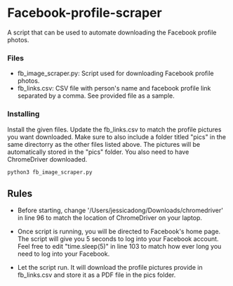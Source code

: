 # Facebook-profile-scraper

 A script that can be used to automate downloading the Facebook profile photos.

### Files

* fb_image_scraper.py: Script used for downloading Facebook profile photos.
* fb_links.csv: CSV file with person's name and facebook profile link separated by a comma. See provided file as a sample.


### Installing

Install the given files. Update the fb_links.csv to match the profile pictures you want downloaded. Make sure to also include a folder titled "pics" in the same directorry as the other files listed above. The pictures will be automatically stored in the "pics" folder. You also need to have ChromeDriver downloaded.

```
python3 fb_image_scraper.py
```


## Rules

* Before starting, change '/Users/jessicadong/Downloads/chromedriver' in line 96 to match the location of ChromeDriver on your laptop.

* Once script is running, you will be directed to Facebook's home page. The script will give you 5 seconds to log into your Facebook account. Feel free to edit "time.sleep(5)" in line 103 to match how ever long you need to log into your Facebook.

* Let the script run. It will download the profile pictures provide in fb_links.csv and store it as a PDF file in the pics folder.
